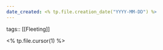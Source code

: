 ```yaml
---
date_created: <% tp.file.creation_date("YYYY-MM-DD") %>
---
```

tags:: [[Fleeting]]

<% tp.file.cursor(1) %>